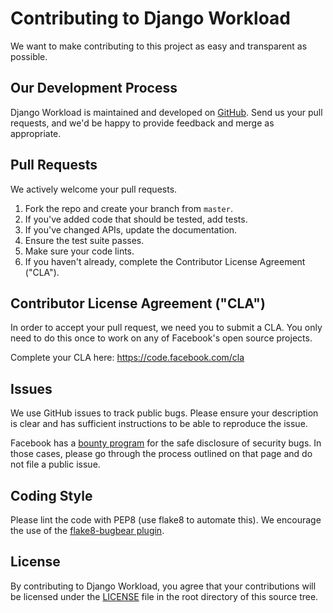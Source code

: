 # Contributing to Django Workload
We want to make contributing to this project as easy and transparent as
possible.

## Our Development Process
Django Workload is maintained and developed on [GitHub][1]. Send us your pull
requests, and we'd be happy to provide feedback and merge as appropriate.

## Pull Requests
We actively welcome your pull requests.

1. Fork the repo and create your branch from `master`.
2. If you've added code that should be tested, add tests.
3. If you've changed APIs, update the documentation.
4. Ensure the test suite passes.
5. Make sure your code lints.
6. If you haven't already, complete the Contributor License Agreement ("CLA").

## Contributor License Agreement ("CLA")
In order to accept your pull request, we need you to submit a CLA. You only need
to do this once to work on any of Facebook's open source projects.

Complete your CLA here: <https://code.facebook.com/cla>

## Issues
We use GitHub issues to track public bugs. Please ensure your description is
clear and has sufficient instructions to be able to reproduce the issue.

Facebook has a [bounty program](https://www.facebook.com/whitehat/) for the safe
disclosure of security bugs. In those cases, please go through the process
outlined on that page and do not file a public issue.

## Coding Style
Please lint the code with PEP8 (use flake8 to automate this). We encourage the
use of the [flake8-bugbear plugin][2].

## License
By contributing to Django Workload, you agree that your contributions will be
licensed under the [LICENSE](/LICENSE) file in the root directory of this source tree.

[1]: https://github.com/Instagram/django-workload
[2]: https://github.com/PyCQA/flake8-bugbear
